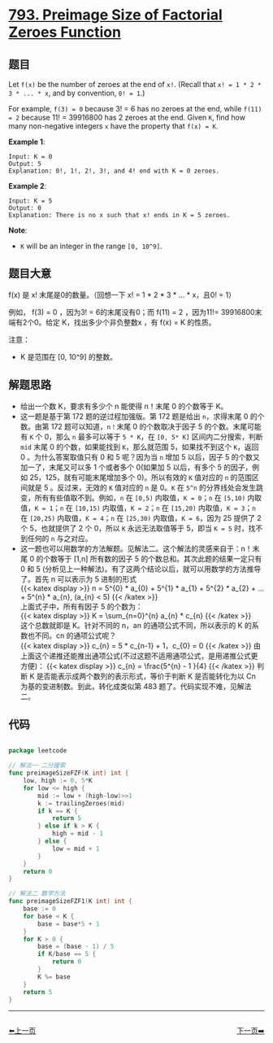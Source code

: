 # [793. Preimage Size of Factorial Zeroes Function](https://leetcode.com/problems/preimage-size-of-factorial-zeroes-function/)


## 题目

Let `f(x)` be the number of zeroes at the end of `x!`. (Recall that `x! = 1 * 2 * 3 * ... * x`, and by convention, `0! = 1`.)

For example, `f(3) = 0` because 3! = 6 has no zeroes at the end, while `f(11) = 2` because 11! = 39916800 has 2 zeroes at the end. Given `K`, find how many non-negative integers `x` have the property that `f(x) = K`.

**Example 1**:

    Input: K = 0
    Output: 5
    Explanation: 0!, 1!, 2!, 3!, and 4! end with K = 0 zeroes.
    
**Example 2**:

    Input: K = 5
    Output: 0
    Explanation: There is no x such that x! ends in K = 5 zeroes.

**Note**:

- `K` will be an integer in the range `[0, 10^9]`.


## 题目大意


f(x) 是 x! 末尾是0的数量。（回想一下 x! = 1 * 2 * 3 * ... * x，且0! = 1）

例如， f(3) = 0 ，因为3! = 6的末尾没有0；而 f(11) = 2 ，因为11!= 39916800末端有2个0。给定 K，找出多少个非负整数x ，有 f(x) = K 的性质。

注意：

- K 是范围在 [0, 10^9] 的整数。


## 解题思路

- 给出一个数 K，要求有多少个 n 能使得 n！末尾 0 的个数等于 K。
- 这一题是基于第 172 题的逆过程加强版。第 172 题是给出 `n`，求得末尾 0 的个数。由第 172 题可以知道，`n！`末尾 0 的个数取决于因子 5 的个数。末尾可能有 `K` 个 0，那么 `n` 最多可以等于 `5 * K`，在 `[0, 5* K]` 区间内二分搜索，判断 `mid` 末尾 0 的个数，如果能找到 `K`，那么就范围 5，如果找不到这个 `K`，返回 0 。为什么答案取值只有 0 和 5 呢？因为当 `n` 增加 5 以后，因子 5 的个数又加一了，末尾又可以多 1 个或者多个 0(如果加 5 以后，有多个 5 的因子，例如 25，125，就有可能末尾增加多个 0)。所以有效的 `K` 值对应的 `n` 的范围区间就是 5 。反过来，无效的 `K` 值对应的 `n` 是 0。`K` 在 `5^n` 的分界线处会发生跳变，所有有些值取不到。例如，`n` 在 `[0,5)` 内取值，`K = 0`；`n` 在 `[5,10)` 内取值，`K = 1`；`n` 在 `[10,15)` 内取值，`K = 2`；`n` 在 `[15,20)` 内取值，`K = 3`；`n` 在 `[20,25)` 内取值，`K = 4`；`n` 在 `[25,30)` 内取值，`K = 6`，因为 25 提供了 2 个 5，也就提供了 2 个 0，所以 `K` 永远无法取值等于 5，即当 `K = 5` 时，找不到任何的 `n` 与之对应。
- 这一题也可以用数学的方法解题。见解法二。这个解法的灵感来自于：n！末尾 0 的个数等于 [1,n] 所有数的因子 5 的个数总和。其次此题的结果一定只有 0 和 5 (分析见上一种解法)。有了这两个结论以后，就可以用数学的方法推导了。首先 n 可以表示为 5 进制的形式  
{{< katex display >}} 
n = 5^{0} * a_{0} + 5^{1} * a_{1} + 5^{2} * a_{2} + ... + 5^{n} * a_{n}, (a_{n} < 5)
{{< /katex >}}   
	上面式子中，所有有因子 5 的个数为：  
{{< katex display >}} 
K = \sum_{n=0}^{n} a_{n} * c_{n}
{{< /katex >}}  
	这个总数就即是 K。针对不同的 n，an 的通项公式不同，所以表示的 K 的系数也不同。cn 的通项公式呢？  
{{< katex display >}} 
c_{n} = 5 * c_{n-1} + 1，c_{0} = 0
{{< /katex >}} 
	由上面这个递推还能推出通项公式(不过这题不适用通项公式，是用递推公式更方便)： 
{{< katex display >}} 
c_{n} = \frac{5^{n} - 1 }{4} 
{{< /katex >}} 
	判断 K 是否能表示成两个数列的表示形式，等价于判断 K 是否能转化为以 Cn 为基的变进制数。到此，转化成类似第 483 题了。代码实现不难，见解法二。


## 代码

```go

package leetcode

// 解法一 二分搜索
func preimageSizeFZF(K int) int {
	low, high := 0, 5*K
	for low <= high {
		mid := low + (high-low)>>1
		k := trailingZeroes(mid)
		if k == K {
			return 5
		} else if k > K {
			high = mid - 1
		} else {
			low = mid + 1
		}
	}
	return 0
}

// 解法二 数学方法
func preimageSizeFZF1(K int) int {
	base := 0
	for base < K {
		base = base*5 + 1
	}
	for K > 0 {
		base = (base - 1) / 5
		if K/base == 5 {
			return 0
		}
		K %= base
	}
	return 5
}

```


----------------------------------------------
<div style="display: flex;justify-content: space-between;align-items: center;">
<p><a href="https://books.halfrost.com/leetcode/ChapterFour/0700~0799/0786.K-th-Smallest-Prime-Fraction/">⬅️上一页</a></p>
<p><a href="https://books.halfrost.com/leetcode/ChapterFour/0700~0799/0795.Number-of-Subarrays-with-Bounded-Maximum/">下一页➡️</a></p>
</div>
